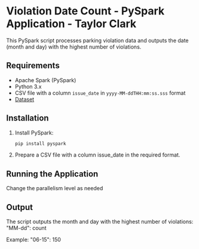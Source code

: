 # Violation Date Count - PySpark Application - Taylor Clark

This PySpark script processes parking violation data and outputs the date (month and day) with the highest number of violations.

## Requirements

- Apache Spark (PySpark)
- Python 3.x
- CSV file with a column `issue_date` in `yyyy-MM-ddTHH:mm:ss.sss` format
- [Dataset](https://data.cityofnewyork.us/City-Government/Parking-Violations-Issued-Fiscal-Year-2024/pvqr-7yc4/about_data)

## Installation

1. Install PySpark:

   ```bash
   pip install pyspark

2. Prepare a CSV file with a column issue_date in the required format.

## Running the Application

Change the parallelism level as needed

## Output
The script outputs the month and day with the highest number of violations:
"MM-dd": count

Example:
"06-15": 150

